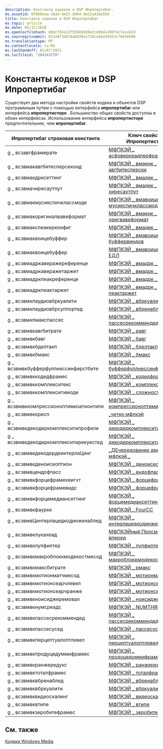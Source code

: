 ```yaml
---
description: Константы кодеков и DSP Ипропертибаг.
ms.assetid: 078b0eea-16dd-4427-b984-9e52a43de559
title: Константы кодеков и DSP Ипропертибаг
ms.topic: article
ms.date: 05/31/2018
ms.openlocfilehash: 88dcf85e22f55082bb9e2c49041490f4c7aceb2d
ms.sourcegitcommit: 831e8f3db78ab820e1710cede244553c70e50500
ms.translationtype: MT
ms.contentlocale: ru-RU
ms.lasthandoff: 01/07/2021
ms.locfileid: "104143270"
---
```

# <a name="codec-and-dsp-ipropertybag-constants"></a>Константы кодеков и DSP Ипропертибаг

Существует два метода настройки свойств кодека и объектов DSP программным путем с помощью интерфейса **ипропертибаг** или интерфейса **ипропертисторе** . Большинство общих свойств доступны в обоих интерфейсах. Использование интерфейса **ипропертисторе** предпочтительнее, чем **ипропертибаг**.



| Ипропертибаг строковая константа          | Ключ свойства Ипропертисторе                                                                         |
|---------------------------------------|-----------------------------------------------------------------------------------------------------|
| g \_ всзавгфрамерате                    | [МФПКЭЙ \_ асфоверхеадперфраме](mfpkey-asfoverheadperframeproperty.md)                               |
| g \_ всзвмакавгбитесперсеконд           | [МФПКЭЙ \_ вмаенк \_ авгбитесперсек](mfpkey-wmaenc-avgbytespersecproperty.md)                          |
| g \_ всзвмакдрксеттинг                  | [МФПКЭЙ \_ вмадек \_ дркмоде](mfpkey-wmadec-drcmodeproperty.md)                                        |
| g \_ всзвмачиресаутпут                 | [МФПКЭЙ \_ вмадек \_ хиресаутпут](mfpkey-wmadec-hiresoutputproperty.md)                                |
| g \_ всзвмакмусикспичклассмоде        | [МФПКЭЙ \_ вмавоице \_ ENC \_ мусикспичклассмоде](mfpkey-wmavoice-enc-musicspeechclassmodeproperty.md) |
| g \_ всзвмакоригиналвавеформат          | [МФПКЭЙ \_ вмаенк \_ оригвавеформат](mfpkey-wmaenc-origwaveformatproperty.md)                          |
| g \_ всзвмакспеакерконфиг               | [МФПКЭЙ \_ вмадек \_ спкркфг](mfpkey-wmadec-spkrcfgproperty.md)                                        |
| g \_ всзвмаквоицебуффер                 | [МФПКЭЙ \_ вмавоице \_ ENC \_ буффервиндов](mfpkey-wmavoice-enc-bufferwindowproperty.md)                 |
| g \_ всзвмаквоицебуффер                 | [МФПКЭЙ \_ вмавоице \_ ENC \_ ЕДЛ](mfpkey-wmavoice-enc-edlproperty.md)                                   |
| g \_ всзвмадркаверажереференце          | [МФПКЭЙ \_ вмадрк \_ авгреф](mfpkey-wmadrc-avgrefproperty.md)                                          |
| g \_ всзвмадркаверажетаржет             | [МФПКЭЙ \_ вмадрк \_ авгтаржет](mfpkey-wmadrc-avgtargetproperty.md)                                    |
| g \_ всзвмадркпеакреференце             | [МФПКЭЙ \_ вмадрк \_ пеакреф](mfpkey-wmadrc-peakrefproperty.md)                                        |
| g \_ всзвмадркпеактаржет                | [МФПКЭЙ \_ вмадрк \_ пеактаржет](mfpkey-wmadrc-peaktargetproperty.md)                                  |
| g \_ всзвмкпаудиовбркуалити             | [МФПКЭЙ \_ вбркуалити](mfpkey-vbrqualityproperty.md)                                                 |
| g \_ всзвмкпаудиовбрсуппортед           | [МФПКЭЙ \_ вбренаблед](mfpkey-vbrenabledproperty.md)                                                 |
| g \_ всзвмкпмакспассес                   | [МФПКЭЙ \_ пассесрекоммендед](mfpkey-passesrecommendedproperty.md)                                   |
| g \_ всзвмвкавгбитрате                  | [МФПКЭЙ \_ равг](mfpkey-ravgproperty.md)                                                             |
| g \_ всзвмвкбавг                        | [МФПКЭЙ \_ бавг](mfpkey-bavgproperty.md)                                                             |
| g \_ всзвмвкбделтакп                    | [МФПКЭЙ \_ бделтакп](mfpkey-bdeltaqpproperty.md)                                                     |
| g \_ всзвмвкбмакс                        | [МФПКЭЙ \_ бмакс](mfpkey-bmaxproperty.md)                                                             |
| g \_ всзвмвкбуфферфуллнессинфирстбите   | [МФПКЭЙ \_ буфферфуллнессинфирстбите](mfpkey-bufferfullnessinfirstbyteproperty.md)                   |
| g \_ всзвмвккодедфрамес                 | [МФПКЭЙ \_ кодедфрамес](mfpkey-codedframesproperty.md)                                               |
| g \_ всзвмвккомплекситекс                | [МФПКЭЙ \_ комплекситекс](mfpkey-complexityexproperty.md)                                             |
| g \_ всзвмвккомплекситимоде              | [МФПКЭЙ \_ сложность](mfpkey-complexityproperty.md)                                                 |
| g \_ всзвмвккомпрессионоптимизатионтипе | [МФПКЭЙ \_ компрессионоптимизатионтипе](mfpkey-compressionoptimizationtypeproperty.md)               |
| g \_ всзвмвккрисп                       | [\_четко мфпкэй](mfpkey-crispproperty.md)                                                           |
| g \_ всзвмвкдекодеркомплекситипрофиле    | [МФПКЭЙ \_ декодеркомплекситипрофиле](mfpkey-decodercomplexityprofileproperty.md)                     |
| g \_ всзвмвкдекодеркомплекситирекуестед  | [МФПКЭЙ \_ декодеркомплекситирекуестед](mfpkey-decodercomplexityrequestedproperty.md)                 |
| g \_ всзвмвкдекодердеинтерлаЦинг        | [\_ДЕчередование декодера мфпкэй \_](mfpkey-decoder-deinterlacingproperty.md)                          |
| g \_ всзвмвкденоисеоптион               | [МФПКЭЙ \_ деноисеоптион](mfpkey-denoiseoptionproperty.md)                                           |
| g \_ всзвмвцендофпасс                   | [МФПКЭЙ \_ ендофпасс](mfpkey-endofpassproperty.md)                                                   |
| g \_ всзвмвкфорцефрамехеигхт            | [МФПКЭЙ \_ форцефрамехеигхт](mfpkey-forceframeheightproperty.md)                                     |
| g \_ всзвмвкфорцефрамевидс             | [МФПКЭЙ \_ форцефрамевидс](mfpkey-forceframewidthproperty.md)                                       |
| g \_ всзвмвкфорцемедиансеттинг          | [МФПКЭЙ \_ форцемедиансеттинг](mfpkey-forcemediansettingproperty.md)                                 |
| g \_ всзвмвкфауркк                      | [МФПКЭЙ \_ FourCC](mfpkey-fourccproperty.md)                                                         |
| g \_ всзвмвЦинтерлацедкодинженаблед     | [МФПКЭЙ \_ интерлацедкодинженаблед](mfpkey-interlacedcodingenabledproperty.md)                       |
| g \_ всзвмвклукахеад                   | [МФПКЭЙный Просмотр \_ вперед](mfpkey-lookaheadproperty.md)                                                   |
| g \_ всзвмвклупфилтер                  | [МФПКЭЙ \_ лупфилтер](mfpkey-loopfilterproperty.md)                                                 |
| g \_ всзвмвкмакроблоккмодекостмесод    | [МФПКЭЙ \_ макроблоккмодекостмесод](mfpkey-macroblockmodecostmethodproperty.md)                     |
| g \_ всзвмвкмаксбитрате                  | [МФПКЭЙ \_ рмакс](mfpkey-rmaxproperty.md)                                                             |
| g \_ всзвмвкмотионматчмесод           | [МФПКЭЙ \_ мотионматчмесод](mfpkey-motionmatchmethodproperty.md)                                   |
| g \_ всзвмвкмотионсеарчлевел           | [МФПКЭЙ \_ мотионсеарчлевел](mfpkey-motionsearchlevelproperty.md)                                   |
| g \_ всзвмвкмотионсеарчранже           | [МФПКЭЙ \_ мотионсеарчранже](mfpkey-motionsearchrangeproperty.md)                                   |
| g \_ всзвмвкноисиджеремовал            | [МФПКЭЙ \_ ноисиджеремовал](mfpkey-noiseedgeremovalproperty.md)                                     |
| g \_ всзвмвкнумсреадс                  | [МФПКЭЙ \_ NUMTHREADS](mfpkey-numthreadsproperty.md)                                                 |
| g \_ всзвмвкпассесрекоммендед           | [МФПКЭЙ \_ пассесрекоммендед](mfpkey-passesrecommendedproperty.md)                                   |
| g \_ всзвмвкпассесусед                  | [МФПКЭЙ \_ пассесусед](mfpkey-passesusedproperty.md)                                                 |
| g \_ всзвмвкперцептуалоптлевел          | [МФПКЭЙ \_ перцептуалоптлевел](mfpkey-perceptualoptlevelproperty.md)                                 |
| g \_ всзвмвкпродуцедуммифрамес          | [МФПКЭЙ \_ продуцедуммифрамес](mfpkey-producedummyframesproperty.md)                                 |
| g \_ всзвмвкранжередукс                  | [МФПКЭЙ \_ ранжередукс](mfpkey-rangereduxproperty.md)                                                 |
| g \_ всзвмвктоталфрамес                 | [МФПКЭЙ \_ тоталфрамес](mfpkey-totalframesproperty.md)                                               |
| g \_ всзвмвквбренаблед                  | [МФПКЭЙ \_ вбренаблед](mfpkey-vbrenabledproperty.md)                                                 |
| g \_ всзвмвквбркуалити                  | [МФПКЭЙ \_ вбркуалити](mfpkey-vbrqualityproperty.md)                                                 |
| g \_ всзвмвквидеоскалинг                | [МФПКЭЙ \_ видеоскалинг](mfpkey-videoscalingproperty.md)                                             |
| g \_ всзвмвквтипе                       | [МФПКЭЙ \_ втипе](mfpkey-vtypeproperty.md)                                                           |
| g \_ всзвмвкзеробитефрамес              | [МФПКЭЙ \_ зеробитефрамес](mfpkey-zerobyteframesproperty.md)                                         |



 

## <a name="related-topics"></a>См. также

<dl> <dt>

[Кодеки Windows Media](windows-media-codecs.md)
</dt> </dl>

 

 



